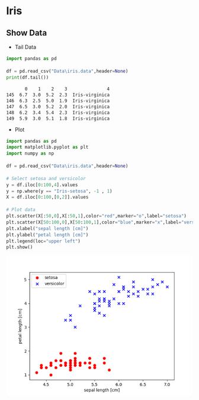 # Iris

## Show Data
* Tail Data
```python
import pandas as pd

df = pd.read_csv("Data\iris.data",header=None)
print(df.tail())
```
```shell
       0    1    2    3               4
145  6.7  3.0  5.2  2.3  Iris-virginica
146  6.3  2.5  5.0  1.9  Iris-virginica
147  6.5  3.0  5.2  2.0  Iris-virginica
148  6.2  3.4  5.4  2.3  Iris-virginica
149  5.9  3.0  5.1  1.8  Iris-virginica
```

* Plot
```python
import pandas as pd
import matplotlib.pyplot as plt
import numpy as np

df = pd.read_csv("Data\iris.data",header=None)

# Select setosa and versicolor
y = df.iloc[0:100,4].values
y = np.where(y == "Iris-setosa", -1 , 1)
X = df.iloc[0:100,[0,2]].values

# Plot data
plt.scatter(X[:50,0],X[:50,1],color="red",marker="o",label="setosa")
plt.scatter(X[50:100,0],X[50:100,1],color="blue",marker="x",label="versicolor")
plt.xlabel("sepal length [cm]")
plt.ylabel("petal length [cm]")
plt.legend(loc="upper left")
plt.show()
```
![ShowPlot](https://github.com/Offliners/Machine-Learning/blob/master/ML/Perceptron/Iris/showplot.png)
